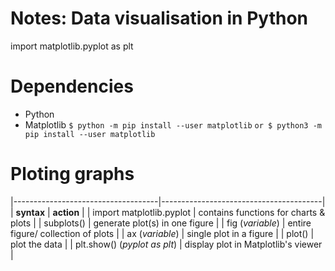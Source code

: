 # Notes: Data visualisation in Python
import matplotlib.pyplot as plt

# Dependencies
- Python
- Matplotlib 
`$ python -m pip install --user matplotlib`
`or $ python3 -m pip install --user matplotlib`

# Ploting graphs

|------------------------------------|----------------------------------------|
| **syntax**					 	 | **action**							  |
| import matplotlib.pyplot			 | contains functions for charts & plots  |
| subplots()					| generate plot(s) in one figure |
| fig (*variable*) | entire figure/ collection of plots |
| ax (*variable*) | single plot in a figure |
| plot() | plot the data |
| plt.show() (*pyplot as plt*) | display plot in Matplotlib's viewer |
